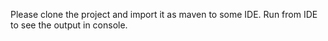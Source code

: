 Please clone the project and import it as maven to some IDE. Run from IDE to see the output in console.
